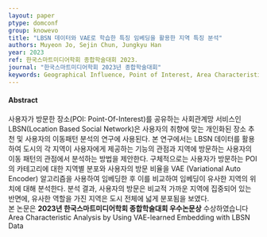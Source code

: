 ```yaml
---
layout: paper
ptype: domconf
group: knowevo
title: "LBSN 데이터와 VAE로 학습한 특징 임베딩을 활용한 지역 특징 분석"
authors: Muyeon Jo, Sejin Chun, Jungkyu Han
year: 2023
ref: 한국스마트미디어학회 종합학술대회 2023.
journal: "한국스마트미디어학회 2023년 종합학술대회"
keywords: Geographical Influence, Point of Interest, Area Characteristics, Location-based Social Network
---
```


<h4><span class="badge badge-info">Abstract</span></h4>
사용자가 방문한 장소(POI: Point-Of-Interest)를 공유하는 사회관계망 서비스인 LBSN(Location Based Social Network)은 사용자의 취향에 맞는 개인화된 장소 추천 및 사용자의 이동패턴 분석의 연구에 사용된다. 본 연구에서는 LBSN 데이터를 활용하여 도시의 각 지역이 사용자에게 제공하는 기능의 관점과 지역에 방문하는 사용자의 이동 패턴의 관점에서 분석하는 방법을 제안한다. 구체적으로는 사용자가 방문하는 POI의 카테고리에 대한 지역별 분포와 사용자의 방문 비율을 VAE (Variational Auto Encoder) 알고리즘을 사용하여 임베딩한 후 이를 비교하여 임베딩이 유사한 지역의 위치에 대해 분석한다. 분석 결과, 사용자의 방문은 비교적 가까운 지역에 집중되어 있는 반면에, 유사한 역할을 가진 지역은 도시 전체에 넓게 분포됨을 보였다.

<div class="alert alert-primary" role="alert">
    본 논문은 <strong>2023년 한국스마트미디어학회 종합학술대회 우수논문상</strong> 수상하였습니다
</div>

<div class="alert alert-warning" role="alert">
   Area Characteristic Analysis by Using VAE-learned Embedding with LBSN Data
</div>